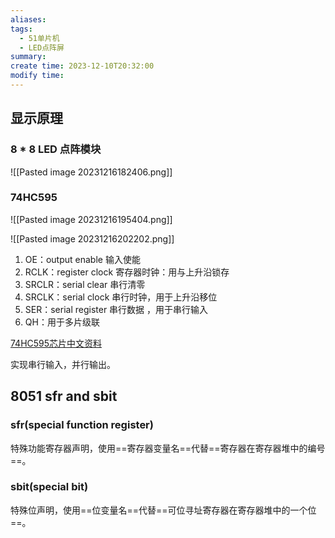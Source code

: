 ```yaml
---
aliases: 
tags:
  - 51单片机
  - LED点阵屏
summary: 
create time: 2023-12-10T20:32:00
modify time:
---
```

## 显示原理

### 8 * 8 LED 点阵模块

![[Pasted image 20231216182406.png]]

### 74HC595

![[Pasted image 20231216195404.png]]

![[Pasted image 20231216202202.png]]

1. OE：output enable 输入使能
2. RCLK：register clock 寄存器时钟：用与上升沿锁存
3. SRCLR：serial clear 串行清零
4. SRCLK：serial clock 串行时钟，用于上升沿移位
5. SER：serial register 串行数据 ，用于串行输入
6. QH：用于多片级联

[74HC595芯片中文资料](./attachments/74HC595芯片中文资料)

实现串行输入，并行输出。

## 8051 sfr and sbit

### sfr(special function register)

特殊功能寄存器声明，使用==寄存器变量名==代替==寄存器在寄存器堆中的编号==。

### sbit(special bit)

特殊位声明，使用==位变量名==代替==可位寻址寄存器在寄存器堆中的一个位==。